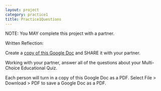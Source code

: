 ```yaml
---
layout: project
category: practice1
title: Practice1Questions
---
```

NOTE: You MAY complete this project with a partner.


Written Reflection:

Create a [copy of this Google Doc](https://docs.google.com/document/u/1/d/1BB8P_41wooVqGAvJW9_JWM1394p5x0H8MDDH4vbAZ78/copy) and SHARE it with your partner.

Working with your partner, answer all of the questions about your Multi-Choice Educational Quiz.

Each person will turn in a copy of this Google Doc as a PDF. Select File > Download > PDF to save a Google Doc as a PDF.
